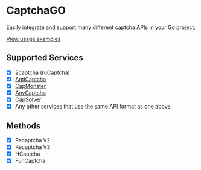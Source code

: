# CaptchaGO
Easily integrate and support many different captcha APIs in your Go project.

[View usage examples]("https://github.com/median/captchago/examples")

## Supported Services
- [x] [2captcha (ruCaptcha)](https://2captcha.com)
- [x] [AntiCaptcha](https://anti-captcha.com)
- [x] [CapMonster](https://capmonster.cloud)
- [x] [AnyCaptcha](https://anycaptcha.com)
- [x] [CapSolver](https://capsolver.com)
- [x] Any other services that use the same API format as one above

## Methods
- [x] Recaptcha V2
- [x] Recaptcha V3
- [x] HCaptcha
- [x] FunCaptcha
